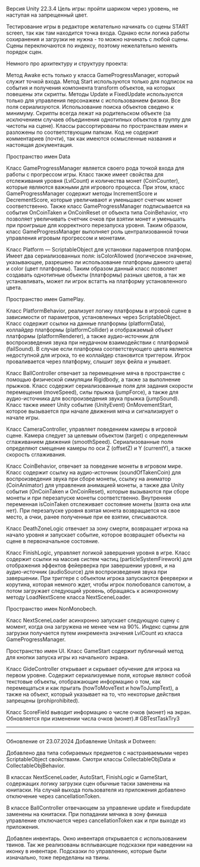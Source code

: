 Версия Unity 22.3.4
Цель игры: пройти шариком через уровень, не наступая на запрещенный цвет. 

Тестирование игры в редакторе желательно начинать со сцены START screen, так как там находится точка входа. Однако если логика работы сохиранения и загрузки не нужна - то можно начинать с любой сцены.
Cцены переключаются по индексу, поэтому нежелательно менять порядок сцен.

Немного про архитектуру и структуру проекта:

Метод Awake есть только у класса GameProgressManager, который служит точкой входа.
Метод Start используются только для подписок на события и получения компонента transform объектов, на которых повешены эти скрипты.
Методы Update и FixedUpdate используются только для управления персонажем с использованием физики.
Все поля сериализуются. Использование поиска объектов сведено к минимуму.
Скрипты всегда лежат на родительском объекте (за исключением случаев объединения однотипных объектов в группу для чистоты на сцене).
Классы рассортированы по пространствам имен и разложены по соответствующим папкам.
Код не содержит комментариев (почти), так как имеются осмысленные названия и настоящая документация.


Пространство имен Data

Класс GameProgressManager является своего рода точкой входа для работы с прогрессом игры. Класс также имеет свойства для отслеживания уровня (LvlCount) и количества монет (CoinCounter), которые являются важными для игрового процесса.
При этом, класс GameProgressManager содержит методы IncrementScore и DecrementScore, которые увеличивают и уменьшают счетчик монет соответственно. Также класс GameProgressManager подписывается на события OnCoinTaken и OnCoinReset от объекта типа CoinBehavior, что позволяет увеличивать счетчик очков при взятии монет и уменьшать при проигрыше для корректного перезапуска уровня.
Таким образом, класс GameProgressManager выполняет роль централизованной точки управления игровым прогрессом и монетами.

Класс Platform — ScriptableObject для установки параметров платформ. Имеет два сериализованных поля: isColorAllowed (логическое значение, указывающее, разрешено ли использование платформы данного цвета) и color (цвет платформы).
Таким образом данный класс позволяет создавать однотипные объекты (платформы) разных цветов, а так же устанавливать, может ли игрок встатть на платформу установленного цвета.


Пространство имен GamePlay.

Класс PlatformBehavior, реализует логику платформы в игровой сцене в зависимости от параметров, установленных через  ScriptableObject.
Класс содержит ссылки на данные платформы (platformData), коллайдер платформы (platformCollider) и отображаемый объект платформы (platformRenderer), а также аудио-источник для воспроизведения звука при неудачном взаимодействии с платформой (failSound).
В случае если платформа соответствующего цвета является недоступной для игрока, то ее коллайдер становится триггером. Игрок проваливается через платформу, слышит звук фейла и унывает.

Класс BallController отвечает за перемещение мяча в пространстве с помощью физической симуляции Rigidbody, а также за выполнение прыжков.
Класс содержит сериализованные поля для задания скорости перемещения (moveSpeed), силы прыжка (jumpForce), а также для аудио-источника для воспроизведения звука прыжка (jumpSound).
Класс также имеет Unity событие (UnityEvent) OnMovementStart, которое вызывается при начале движения мяча и сигнализирует о начале игры.

Класс CameraController, управляет поведением камеры в игровой сцене.
Камера следует за целевым объектом (target) с определенным сглаживанием движения (smoothSpeed).
Сериализованные поля определяют смещение камеры по оси Z (offsetZ) и Y (currentY), а также скорость сглаживания.

Класс CoinBehavior, отвечает за поведение монеты в игровом мире.
Класс содержит ссылку на аудио-источник (soundOfTakenCoin) для воспроизведения звука при сборе монеты, ссылку на аниматор (CoinAnimator) для управления анимацией монеты, а также два Unity события (OnCoinTaken и OnCoinReset), которые вызываются при сборе монеты и при перезапуске монеты соответственно.
Внутренняя переменная isCoinTaken отслеживает состояние монеты (взята она или нет).
При перезапуске уровня взятая монета возвращается на свое место, а очки, ранее полученные при ее взятии, списываются.

Класс DeathZoneLogic отвечает за зону смерти, возвращает игрока на начало уровня и запускает событие, которое возвращает объекты на сцене в первоначальное состояние.

Класс FinishLogic, управляет логикой завершения уровня в игре.
Класс содержит ссылки на массив систем частиц (particleSystemFirework) для отображения эффектов фейерверка при завершении уровня, и на аудио-источник (audioSource) для воспроизведения звука при завершении.
При триггере с объектом игрока запускаются феерверки и корутина, которая немного ждет, чтобы игрок полюбовался салютом, а потом загружает следующий уровень, обращаясь к асинхронному методу LoadNextScene класса NextSceneLoader.


Пространство имен NonMonobech.

Класс NextSceneLoader асинхронно запускает следующую сцену с момент, когда она загружена не менее чем на 90%.
Индекс сцены для загрузки получается путем инкремента значения  LvlCount из класса  GameProgressManager.

Пространство имен UI.
Класс GameStart содержит публичный метод для кнопки запуска игры из начального экрана.

Класс GideController открывает и скрывает обучение для игрока на первом уровне.
Содержит сериализуемые поля, которые являют собой текстовые объекты, отображающие информацию о том, как перемещаться и как прыгать (howToMoveText и howToJumpText), а также на объект, который указывает на то, что некоторые действия запрещены (prohiprohibited). 

Класс ScoreField выводит информацию о числе очков (монет) на экран. Обновляется при изменении числа очков (монет).# GBTestTaskTry3


---------------------------------
---------------------------------


Обновление от 23.07.2024
Добавление Unitask и Dotween:

Добавлено два типа собираемых предметов с настраиваемыми через ScriptableObject свойствами.
Смотри классы CollectableObjData и CollectableObjBehavior.

В классах NextSceneLoader, AutoStart, FinishLogic и GameStart, содержащих логику загрузки сцен обычные таски заменены на юнитаски. На случай выхода пользователя из приложения добавлено отключение через cancellationToken.

В классе BallController отвечающем за управление update и fixedupdate заменены на юнитаски. При попадании мячика в зону финиша управление отключается через cancellationToken как и при выходе из приложения.

Добавлен инвентарь. Окно инвентаря открывается с использованием твинов. Так же реализованы всплывающие подсказки при наведении 
на иконку в инвентаре. 
Подсказки по управлению, которые были изначально, тоже переделаны на твины. 
